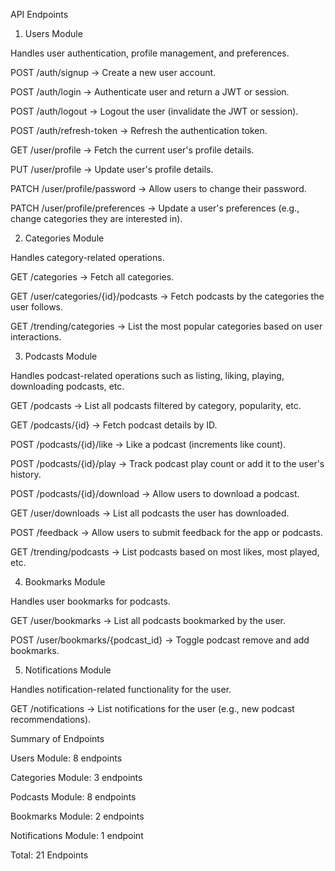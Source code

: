 API Endpoints




1. Users Module
   
Handles user authentication, profile management, and preferences.


POST /auth/signup → Create a new user account.

POST /auth/login → Authenticate user and return a JWT or session.

POST /auth/logout → Logout the user (invalidate the JWT or session).

POST /auth/refresh-token → Refresh the authentication token.

GET /user/profile → Fetch the current user's profile details.

PUT /user/profile → Update user's profile details.

PATCH /user/profile/password → Allow users to change their password.

PATCH /user/profile/preferences → Update a user's preferences (e.g., change categories they are interested in).



2. Categories Module
   
Handles category-related operations.


GET /categories → Fetch all categories.

GET /user/categories/{id}/podcasts → Fetch podcasts by the categories the user follows.

GET /trending/categories → List the most popular categories based on user interactions.




3. Podcasts Module

Handles podcast-related operations such as listing, liking, playing, downloading podcasts, etc.


GET /podcasts → List all podcasts filtered by category, popularity, etc.

GET /podcasts/{id} → Fetch podcast details by ID.

POST /podcasts/{id}/like → Like a podcast (increments like count).

POST /podcasts/{id}/play → Track podcast play count or add it to the user's history.

POST /podcasts/{id}/download → Allow users to download a podcast.

GET /user/downloads → List all podcasts the user has downloaded.

POST /feedback → Allow users to submit feedback for the app or podcasts.

GET /trending/podcasts → List podcasts based on most likes, most played, etc.




4. Bookmarks Module
   
Handles user bookmarks for podcasts.


GET /user/bookmarks → List all podcasts bookmarked by the user.

POST /user/bookmarks/{podcast_id} → Toggle podcast remove and add bookmarks.




5. Notifications Module
   
Handles notification-related functionality for the user.


GET /notifications → List notifications for the user (e.g., new podcast recommendations).




Summary of Endpoints


Users Module: 8 endpoints

Categories Module: 3 endpoints

Podcasts Module: 8 endpoints

Bookmarks Module: 2 endpoints

Notifications Module: 1 endpoint

Total: 21 Endpoints 
